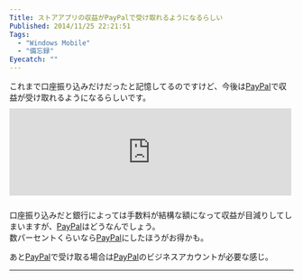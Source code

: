 ```yaml
---
Title: ストアアプリの収益がPayPalで受け取れるようになるらしい
Published: 2014/11/25 22:21:51
Tags:
  - "Windows Mobile"
  - "備忘録"
Eyecatch: ""
---
```

<p>これまで口座振り込みだけだったと記憶してるのですけど、今後は<a class="keyword" href="http://d.hatena.ne.jp/keyword/PayPal">PayPal</a>で収益が受け取れるようになるらしいです。<br/>
<iframe src="http://hatenablog.com/embed?url=http%3A%2F%2Fspr.ly%2F6013s7L9" title="Announcing PayPal Payout for Microsoft Ads in Apps Developers" class="embed-card embed-webcard" scrolling="no" frameborder="0" style="width: 100%; height: 155px; max-width: 500px; margin: 10px 0px;"><a href="http://spr.ly/6013s7L9">Announcing PayPal Payout for Microsoft Ads in Apps Developers</a></iframe></p>

<p>口座振り込みだと銀行によっては手数料が結構な額になって収益が目減りしてしまいますが、<a class="keyword" href="http://d.hatena.ne.jp/keyword/PayPal">PayPal</a>はどうなんでしょう。<br/>
数パーセントくらいなら<a class="keyword" href="http://d.hatena.ne.jp/keyword/PayPal">PayPal</a>にしたほうがお得かも。</p>

<p>あと<a class="keyword" href="http://d.hatena.ne.jp/keyword/PayPal">PayPal</a>で受け取る場合は<a class="keyword" href="http://d.hatena.ne.jp/keyword/PayPal">PayPal</a>のビジネスアカウントが必要な感じ。</p>

***